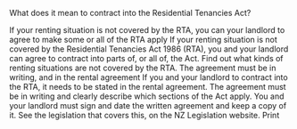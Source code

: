 What does it mean to contract into the Residential Tenancies Act?

If your renting situation is not covered by the RTA, you can your landlord to agree to make some or all of the RTA apply
If your renting situation is not covered by the Residential Tenancies Act 1986 (RTA), you and your landlord can agree to contract into parts of, or all of, the Act.
Find out what kinds of renting situations are not covered by the RTA.
The agreement must be in writing, and in the rental agreement
If you and your landlord to contract into the RTA, it needs to be stated in the rental agreement.
The agreement must be in writing and clearly describe which sections of the Act apply. You and your landlord must sign and date the written agreement and keep a copy of it.
See the legislation that covers this, on the NZ Legislation website.  Print 